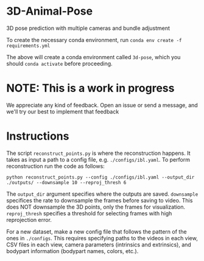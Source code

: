 # 3D-Animal-Pose
3D pose prediction with multiple cameras and bundle adjustment

To create the necessary conda environment, run
`conda env create -f requirements.yml`

The above will create a conda environment called `3d-pose`, which you should `conda activate` before proceeding.

# NOTE: This is a work in progress
We appreciate any kind of feedback. Open an issue or send a message, and we'll try our best to implement that feedback

# Instructions
The script `reconstruct_points.py` is where the reconstruction happens. It takes as input a path to a config file, e.g. `./configs/ibl.yaml`. To perform reconstruction run the code as follows:

``python reconstruct_points.py --config ./configs/ibl.yaml --output_dir ./outputs/ --downsample 10 --reproj_thresh 6``

The `output_dir` argument specifies where the outputs are saved. `downsample` specifices the rate to downsample the frames before saving to video. This does NOT downsample the 3D points, only the frames for visualization. `reproj_thresh` specifies a threshold for selecting frames with high reprojection error. 

For a new dataset, make a new config file that follows the pattern of the ones in `./configs`. This requires specifying paths to the videos in each view, CSV files in each view, camera parameters (intrinsics and extrinsics), and bodypart information (bodypart names, colors, etc.).
